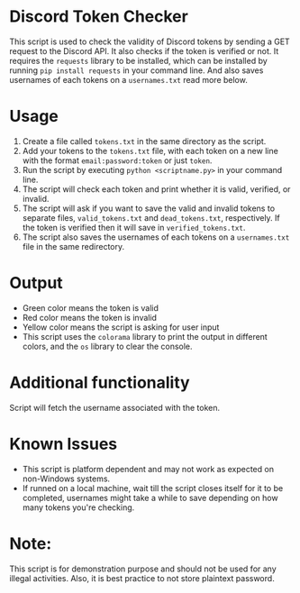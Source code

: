 # Discord Token Checker
This script is used to check the validity of Discord tokens by sending a GET request to the Discord API. It also checks if the token is verified or not. It requires the `requests` library to be installed, which can be installed by running `pip install requests` in your command line.
And also saves usernames of each tokens on a `usernames.txt` read more below.

# Usage
1. Create a file called `tokens.txt` in the same directory as the script.
2. Add your tokens to the `tokens.txt` file, with each token on a new line with the format `email:password:token` or just `token`.
3. Run the script by executing `python <scriptname.py>` in your command line.
4. The script will check each token and print whether it is valid, verified, or invalid.
5. The script will ask if you want to save the valid and invalid tokens to separate files, `valid_tokens.txt` and `dead_tokens.txt`, respectively. If the token is verified then it will save in `verified_tokens.txt`.
6. The script also saves the usernames of each tokens on a `usernames.txt` file in the same redirectory.

# Output
- Green color means the token is valid
- Red color means the token is invalid
- Yellow color means the script is asking for user input
-  This script uses the `colorama` library to print the output in different colors, and the `os` library to clear the console.

# Additional functionality
Script will fetch the username associated with the token.

# Known Issues
- This script is platform dependent and may not work as expected on non-Windows systems.
- If runned on a local machine, wait till the script closes itself for it to be completed, usernames might take a while to save depending on how many tokens you're checking.

# Note:
This script is for demonstration purpose and should not be used for any illegal activities. Also, it is best practice to not store plaintext password.
